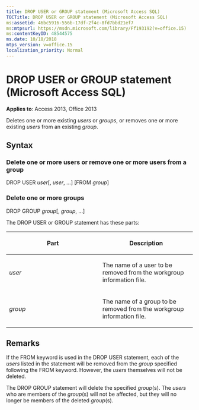 ```yaml
---
title: DROP USER or GROUP statement (Microsoft Access SQL)
TOCTitle: DROP USER or GROUP statement (Microsoft Access SQL)
ms:assetid: 46bc5916-556b-17df-2f4c-8fd7bbd21ef7
ms:mtpsurl: https://msdn.microsoft.com/library/Ff193192(v=office.15)
ms:contentKeyID: 48544575
ms.date: 10/18/2018
mtps_version: v=office.15
localization_priority: Normal
---
```


# DROP USER or GROUP statement (Microsoft Access SQL)

**Applies to**: Access 2013, Office 2013

Deletes one or more existing *users* or *groups*, or removes one or more existing *users* from an existing *group*.

## Syntax

### Delete one or more users or remove one or more users from a group

DROP USER *user*\[, *user*, …\] \[FROM *group*\]

### Delete one or more groups

DROP GROUP *group*\[, *group*, …\]

The DROP USER or GROUP statement has these parts:

<table>
<colgroup>
<col style="width: 50%" />
<col style="width: 50%" />
</colgroup>
<thead>
<tr class="header">
<th><p>Part</p></th>
<th><p>Description</p></th>
</tr>
</thead>
<tbody>
<tr class="odd">
<td><p><em>user</em></p></td>
<td><p>The name of a user to be removed from the workgroup information file.</p></td>
</tr>
<tr class="even">
<td><p><em>group</em></p></td>
<td><p>The name of a group to be removed from the workgroup information file.</p></td>
</tr>
</tbody>
</table>


## Remarks

If the FROM keyword is used in the DROP USER statement, each of the *users* listed in the statement will be removed from the *group* specified following the FROM keyword. However, the *users* themselves will not be deleted.

The DROP GROUP statement will delete the specified *group*(s). The *users* who are members of the *group*(s) will not be affected, but they will no longer be members of the deleted *group*(s).


